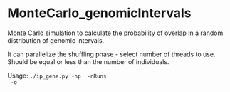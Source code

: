 # MonteCarlo_genomicIntervals
<p>Monte Carlo simulation to calculate the probability of overlap in a random distribution of genomic intervals. </p>
It can parallelize the shuffling phase - select number of threads to use. Should be equal or less than the number of individuals.

Usage:
<code>./ip_gene.py -np <number of threads> -nRuns <number of steps> -o <output file> </code>
